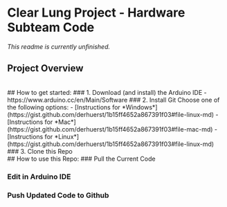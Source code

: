 # Clear Lung Project - Hardware Subteam Code
*This readme is currently unfinished.*
<br>
## Project Overview

<br>
## How to get started:
### 1. Download (and install) the Arduino IDE
- https://www.arduino.cc/en/Main/Software
### 2. Install Git
Choose one of the following options:
- [Instructions for *Windows*](https://gist.github.com/derhuerst/1b15ff4652a867391f03#file-linux-md)
- [Instructions for *Mac*](https://gist.github.com/derhuerst/1b15ff4652a867391f03#file-mac-md)
- [Instructions for *Linux*](https://gist.github.com/derhuerst/1b15ff4652a867391f03#file-linux-md)
### 3. Clone this Repo


<br>
## How to use this Repo:
### Pull the Current Code

### Edit in Arduino IDE

### Push Updated Code to Github


